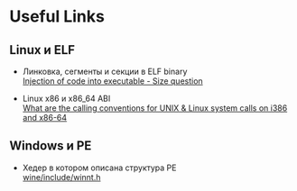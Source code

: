 # Useful Links

## Linux и ELF
- Линковка, сегменты и секции в ELF binary   
  [Injection of code into executable - Size question](https://security.stackexchange.com/a/157962)

- Linux x86 и x86_64 ABI    
  [What are the calling conventions for UNIX & Linux system calls on i386 and x86-64](https://stackoverflow.com/a/2538212/8496869)


## Windows и PE
- Хедер в котором описана структура PE  
  [wine/include/winnt.h](https://source.winehq.org/source/include/winnt.h)

